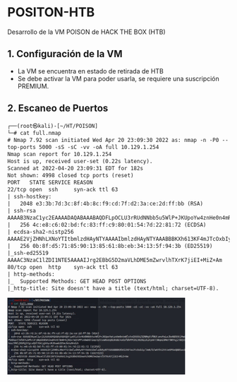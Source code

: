 # POSITON-HTB

Desarrollo de la VM POISON de HACK THE BOX (HTB)

## 1. Configuración de la VM

- La VM se encuentra en estado de retirada de HTB
- Se debe activar la VM para poder usarla, se requiere una suscripción PREMIUM.

## 2. Escaneo de Puertos

```
┌──(root㉿kali)-[~/HT/POISON]
└─# cat full.nmap
# Nmap 7.92 scan initiated Wed Apr 20 23:09:30 2022 as: nmap -n -P0 --top-ports 5000 -sS -sC -vv -oA full 10.129.1.254
Nmap scan report for 10.129.1.254
Host is up, received user-set (0.22s latency).
Scanned at 2022-04-20 23:09:31 EDT for 182s
Not shown: 4998 closed tcp ports (reset)
PORT   STATE SERVICE REASON
22/tcp open  ssh     syn-ack ttl 63
| ssh-hostkey: 
|   2048 e3:3b:7d:3c:8f:4b:8c:f9:cd:7f:d2:3a:ce:2d:ff:bb (RSA)
| ssh-rsa AAAAB3NzaC1yc2EAAAADAQABAAABAQDFLpOCLU3rRUdNNbb5u5WlP+JKUpoYw4znHe0n4mRlv5sQ5kkkZSDNMqXtfWUFzevPaLaJboNBOAXjPwd1OV1wL2YFcGsTL5MOXgTeW4ixpxNBsnBj67mPSmQSaWcudPUmhqnT5VhKYLbPk43FsWqGkNhDtbuBVo9/BmN+GjN1v7w54PPtn8wDd7Zap3yStvwRxeq8E0nBE4odsfBhPPC01302RZzkiXymV73WqmI8MeF9W94giTBQS5swH6NgUe4/QV1tOjTct/uzidFx+8bbcwcQ1eUgK5DyRLaEhou7PRlZX6Pg5YgcuQUlYbGjgk6ycMJDuwb2D5mJkAzN4dih
|   256 4c:e8:c6:02:bd:fc:83:ff:c9:80:01:54:7d:22:81:72 (ECDSA)
| ecdsa-sha2-nistp256 AAAAE2VjZHNhLXNoYTItbmlzdHAyNTYAAAAIbmlzdHAyNTYAAABBBKXh613KF4mJTcOxbIy/3mN/O/wAYht2Vt4m9PUoQBBSao16RI9B3VYod1HSbx3PYsPpKmqjcT7A/fHggPIzDYU=
|   256 0b:8f:d5:71:85:90:13:85:61:8b:eb:34:13:5f:94:3b (ED25519)
|_ssh-ed25519 AAAAC3NzaC1lZDI1NTE5AAAAIJrg2EBbG5D2maVLhDME5mZwrvlhTXrK7jiEI+MiZ+Am
80/tcp open  http    syn-ack ttl 63
| http-methods: 
|_  Supported Methods: GET HEAD POST OPTIONS
|_http-title: Site doesn't have a title (text/html; charset=UTF-8).
```

<img src="https://github.com/El-Palomo/POSITON-HTB/blob/main/Poison1.jpg" width=80% />




























